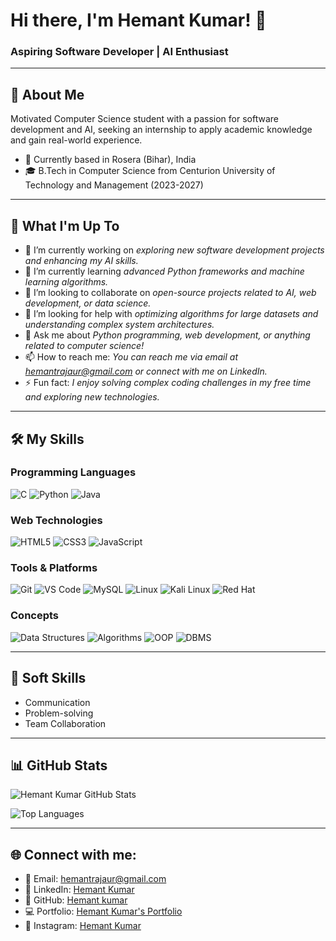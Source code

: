 # Hi there, I'm Hemant Kumar! 👋

### Aspiring Software Developer | AI Enthusiast

---

## 🚀 About Me

Motivated Computer Science student with a passion for software development and AI, seeking an internship to apply academic knowledge and gain real-world experience.

- 📍 Currently based in Rosera (Bihar), India
- 🎓 B.Tech in Computer Science from Centurion University of Technology and Management (2023-2027)

---

## 🚀 What I'm Up To

- 🔭 I’m currently working on *exploring new software development projects and enhancing my AI skills.*
- 🌱 I’m currently learning *advanced Python frameworks and machine learning algorithms.*
- 👯 I’m looking to collaborate on *open-source projects related to AI, web development, or data science.*
- 🤔 I’m looking for help with *optimizing algorithms for large datasets and understanding complex system architectures.*
- 💬 Ask me about *Python programming, web development, or anything related to computer science!*
- 📫 How to reach me: *You can reach me via email at hemantrajaur@gmail.com or connect with me on LinkedIn.*
- ⚡ Fun fact: *I enjoy solving complex coding challenges in my free time and exploring new technologies.*

---

## 🛠 My Skills




### Programming Languages

![C](https://img.shields.io/badge/C-00599C?style=for-the-badge&logo=c&logoColor=white)
![Python](https://img.shields.io/badge/Python-3776AB?style=for-the-badge&logo=python&logoColor=white)
![Java](https://img.shields.io/badge/Java-007396?style=for-the-badge&logo=java&logoColor=white)

### Web Technologies

![HTML5](https://img.shields.io/badge/HTML5-E34F26?style=for-the-badge&logo=html5&logoColor=white)
![CSS3](https://img.shields.io/badge/CSS3-1572B6?style=for-the-badge&logo=css3&logoColor=white)
![JavaScript](https://img.shields.io/badge/JavaScript-F7DF1E?style=for-the-badge&logo=javascript&logoColor=black)

### Tools & Platforms

![Git](https://img.shields.io/badge/Git-F05032?style=for-the-badge&logo=git&logoColor=white)
![VS Code](https://img.shields.io/badge/VS%20Code-007ACC?style=for-the-badge&logo=visual-studio-code&logoColor=white)
![MySQL](https://img.shields.io/badge/MySQL-4479A1?style=for-the-badge&logo=mysql&logoColor=white)
![Linux](https://img.shields.io/badge/Linux-FCC624?style=for-the-badge&logo=linux&logoColor=black)
![Kali Linux](https://img.shields.io/badge/Kali%20Linux-557C94?style=for-the-badge&logo=kali-linux&logoColor=white)
![Red Hat](https://img.shields.io/badge/Red%20Hat-EE0000?style=for-the-badge&logo=red-hat&logoColor=white)

### Concepts

![Data Structures](https://img.shields.io/badge/Data%20Structures-orange?style=for-the-badge)
![Algorithms](https://img.shields.io/badge/Algorithms-blue?style=for-the-badge)
![OOP](https://img.shields.io/badge/OOP-green?style=for-the-badge)
![DBMS](https://img.shields.io/badge/DBMS-red?style=for-the-badge)

---

## 🤝 Soft Skills

- Communication
- Problem-solving
- Team Collaboration

---

## 📊 GitHub Stats

![Hemant Kumar GitHub Stats](https://github-readme-stats.vercel.app/api?username=Hemant230101120220&show_icons=true&theme=dark)

![Top Languages](https://github-readme-stats.vercel.app/api/top-langs/?username=Hemant230101120220&layout=compact&theme=dark)

---

## 🌐 Connect with me:

- 📧 Email: hemantrajaur@gmail.com
- 💼 LinkedIn: [Hemant Kumar](https://www.linkedin.com/in/hemant-kumar-75b83a2a6?)
- 🐙 GitHub: [Hemant kumar](https://github.com/Hemant230101120220)
- 💻 Portfolio: [Hemant Kumar's Portfolio](https://hemant-kumar05.github.io/-Portfolio/)
- 📸 Instagram: [Hemant Kumar](https://www.instagram.com/hemantrajaur?igsh=MXdlZ2MyZTZhNTYydg==)
